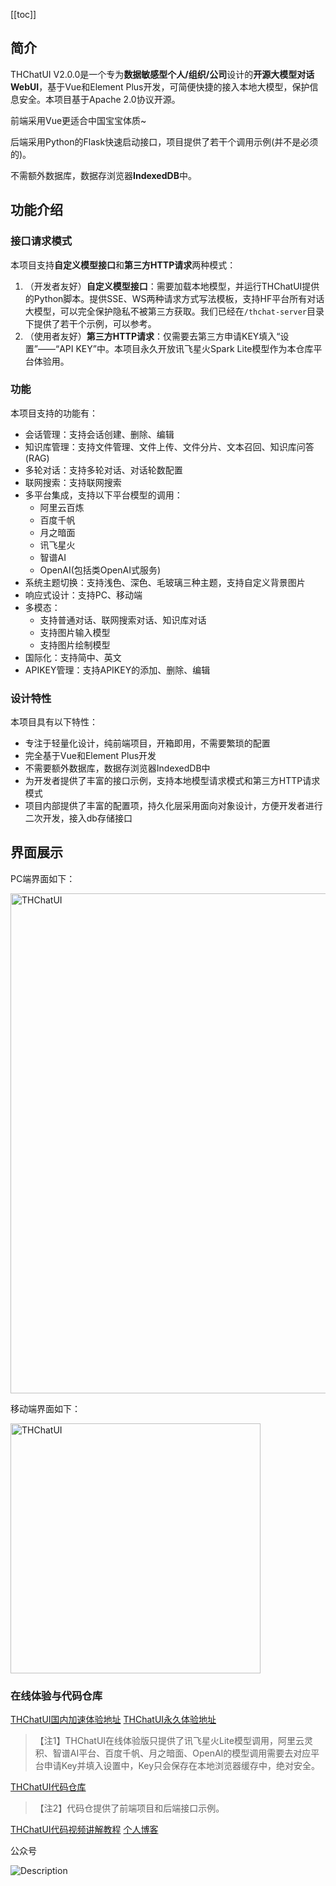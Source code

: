 [[toc]]

## 简介

THChatUI V2.0.0是一个专为**数据敏感型个人/组织/公司**设计的**开源大模型对话WebUI**，基于Vue和Element Plus开发，可简便快捷的接入本地大模型，保护信息安全。本项目基于Apache 2.0协议开源。

前端采用Vue更适合中国宝宝体质~

后端采用Python的Flask快速启动接口，项目提供了若干个调用示例(并不是必须的)。

不需额外数据库，数据存浏览器**IndexedDB**中。

## 功能介绍

### 接口请求模式
本项目支持**自定义模型接口**和**第三方HTTP请求**两种模式：
1. （开发者友好）**自定义模型接口**：需要加载本地模型，并运行THChatUI提供的Python脚本。提供SSE、WS两种请求方式写法模板，支持HF平台所有对话大模型，可以完全保护隐私不被第三方获取。我们已经在`/thchat-server`目录下提供了若干个示例，可以参考。
2. （使用者友好）**第三方HTTP请求**：仅需要去第三方申请KEY填入“设置”——“API KEY”中。本项目永久开放讯飞星火Spark Lite模型作为本仓库平台体验用。

### 功能
本项目支持的功能有：
- 会话管理：支持会话创建、删除、编辑
- 知识库管理：支持文件管理、文件上传、文件分片、文本召回、知识库问答(RAG)
- 多轮对话：支持多轮对话、对话轮数配置
- 联网搜索：支持联网搜索
- 多平台集成，支持以下平台模型的调用：
    - 阿里云百炼
    - 百度千帆
    - 月之暗面
    - 讯飞星火
    - 智谱AI
    - OpenAI(包括类OpenAI式服务)
- 系统主题切换：支持浅色、深色、毛玻璃三种主题，支持自定义背景图片
- 响应式设计：支持PC、移动端
- 多模态：
    - 支持普通对话、联网搜索对话、知识库对话
    - 支持图片输入模型
    - 支持图片绘制模型
- 国际化：支持简中、英文
- APIKEY管理：支持APIKEY的添加、删除、编辑

### 设计特性
本项目具有以下特性：
- 专注于轻量化设计，纯前端项目，开箱即用，不需要繁琐的配置
- 完全基于Vue和Element Plus开发
- 不需要额外数据库，数据存浏览器IndexedDB中
- 为开发者提供了丰富的接口示例，支持本地模型请求模式和第三方HTTP请求模式
- 项目内部提供了丰富的配置项，持久化层采用面向对象设计，方便开发者进行二次开发，接入db存储接口

## 界面展示

PC端界面如下：

<img src="https://i.miji.bid/2025/01/12/1bb5f241e49587fd1129dfa81f596939.png" alt="THChatUI" align="middle" width="800" />

移动端界面如下：

<img src="https://i.miji.bid/2025/01/12/a4ebf4e86a9dfd410aa8432639414ac7.png" alt="THChatUI" align="middle" height="400" />


### 在线体验与代码仓库

[THChatUI国内加速体验地址](http://localchatui.wuxitianyouqi.com/#/)
[THChatUI永久体验地址](https://unagi-cq.github.io/THChatUI/#/)
> 【注1】THChatUI在线体验版只提供了讯飞星火Lite模型调用，阿里云灵积、智谱AI平台、百度千帆、月之暗面、OpenAI的模型调用需要去对应平台申请Key并填入设置中，Key只会保存在本地浏览器缓存中，绝对安全。

[THChatUI代码仓库](https://github.com/Unagi-cq/THChatUI)
> 【注2】代码仓提供了前端项目和后端接口示例。

[THChatUI代码视频讲解教程](https://www.bilibili.com/video/BV1tb421n7Li/)
[个人博客](https://blog.csdn.net/qq_43592352?type=blog)

公众号

![Description](https://img.chkaja.com/a83d585b1ba85fb9.png)